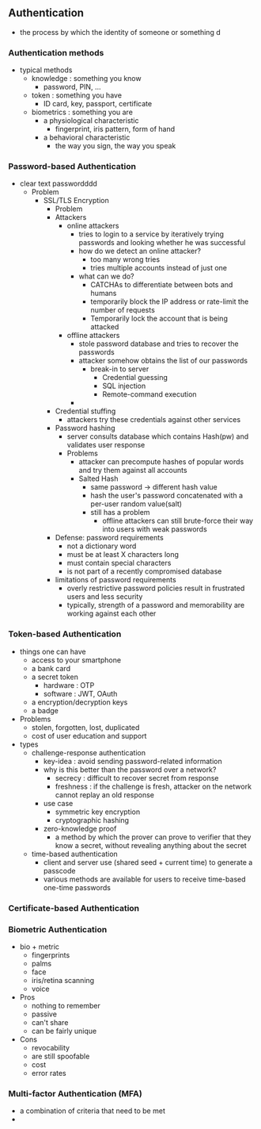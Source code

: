 ## Authentication
- the process by which the identity of someone or something
d
### Authentication methods
- typical methods
	- knowledge : something you know
		- password, PIN, ...
	- token : something you have
		- ID card, key, passport, certificate
	- biometrics : something you are
		- a physiological characteristic
			- fingerprint, iris pattern, form of hand
		- a behavioral characteristic
			- the way you sign, the way you speak

### Password-based Authentication
- clear text passwordddd
	- Problem
		- SSL/TLS Encryption
			- Problem
			- Attackers
				- online attackers
					- tries to login to a service by iteratively trying passwords and looking whether he was successful
					- how do we detect an online attacker?
						- too many wrong tries
						- tries multiple accounts instead of just one
					- what can we do?
						- CATCHAs to differentiate between bots and humans
						- temporarily block the IP address or rate-limit the number of requests
						- Temporarily lock the account that is being attacked
				- offline attackers
					- stole password database and tries to recover the passwords
					- attacker somehow obtains the list of our passwords
						- break-in to server
							- Credential guessing
							- SQL injection
							- Remote-command execution
					- 
			- Credential stuffing
				- attackers try these credentials against other services
			- Password hashing
				- server consults database which contains Hash(pw) and validates user response
				- Problems
					- attacker can precompute hashes of popular words and try them against all accounts
					- Salted Hash
						- same password -> different hash value
						- hash the user's password concatenated with a per-user random value(salt)
						- still has a problem
							- offline attackers can still brute-force their way into users with weak passwords
			- Defense: password requirements
				- not a dictionary word
				- must be at least X characters long
				- must contain special characters
				- is not part of a recently compromised database
			- limitations of password requirements
				- overly restrictive password policies result in frustrated users and less security
				- typically, strength of a password and memorability are working against each other
### Token-based Authentication
- things one can have
	- access to your smartphone
	- a bank card
	- a secret token
		- hardware : OTP
		- software : JWT, OAuth
	- a encryption/decryption keys
	- a badge
- Problems
	- stolen, forgotten, lost, duplicated
	- cost of user education and support
- types
	- challenge-response authentication
		- key-idea : avoid sending password-related information
		- why is this better than the password over a network?
			- secrecy : difficult to recover secret from response
			- freshness : if the challenge is fresh, attacker on the network cannot replay an old response
		- use case
			- symmetric key encryption
			- cryptographic hashing
		- zero-knowledge proof
			- a method by which the prover can prove to verifier that they know a secret, without revealing anything about the secret
	- time-based authentication
		- client and server use (shared seed + current time) to generate a passcode
		- various methods are available for users to receive time-based one-time passwords
### Certificate-based Authentication

### Biometric Authentication
- bio + metric
	- fingerprints
	- palms
	- face
	- iris/retina scanning
	- voice
- Pros
	- nothing to remember
	- passive
	- can't share
	- can be fairly unique
- Cons
	- revocability
	- are still spoofable
	- cost
	- error rates

### Multi-factor Authentication (MFA)
- a combination of criteria that need to be met
- 